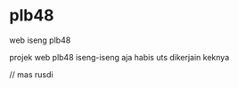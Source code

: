 # plb48
web iseng plb48

projek web plb48 iseng-iseng aja
habis uts dikerjain keknya 

// mas rusdi
